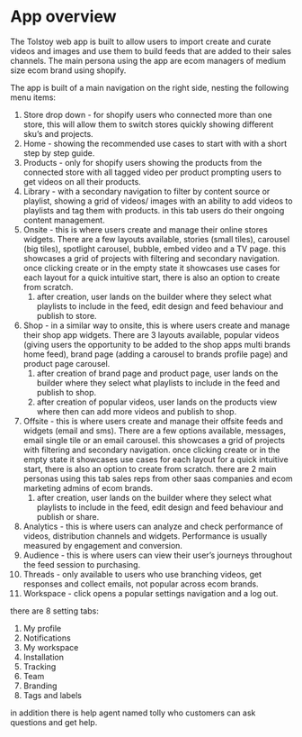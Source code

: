 # App overview

The Tolstoy web app is built to allow users to import create and curate videos and images and use them to build feeds that are added to their sales channels. The main persona using the app are ecom managers of medium size ecom brand using shopify.

The app is built of a main navigation on the right side, nesting the following menu items:

1. Store drop down - for shopify users who connected more than one store, this will allow them to switch stores quickly showing different sku’s and projects.
2. Home - showing the recommended use cases to start with with a short step by step guide.
3. Products - only for shopify users showing the products from the connected store with all tagged video per product prompting users to get videos on all their products.
4. Library - with a secondary navigation to filter by content source or playlist, showing a grid of videos/ images with an ability to add videos to playlists and tag them with products. in this tab users do their ongoing content management.
5. Onsite - this is where users create and manage their online stores widgets. There are a few layouts available, stories (small tiles), carousel (big tiles), spotlight carousel, bubble, embed video and a TV page. this showcases a grid of projects with filtering and secondary navigation. once clicking create or in the empty state it showcases use cases for each layout for a quick intuitive start, there is also an option to create from scratch.
    1. after creation, user lands on the builder where they select what playlists to include in the feed, edit design and feed behaviour and publish to store.
6. Shop - in a similar way to onsite, this is where users create and manage their shop app widgets. There are 3 layouts available, popular videos (giving users the opportunity to be added to the shop apps multi brands home feed), brand page (adding a carousel to brands profile page) and product page carousel. 
    1. after creation of brand page and product page, user lands on the builder where they select what playlists to include in the feed and publish to shop.
    2. after creation of popular videos, user lands on the products view where then can add more videos and publish to shop.
7. Offsite - this is where users create and manage their offsite feeds and widgets (email and sms). There are a few options available, messages, email single tile or an email carousel. this showcases a grid of projects with filtering and secondary navigation. once clicking create or in the empty state it showcases use cases for each layout for a quick intuitive start, there is also an option to create from scratch. there are 2 main personas using this tab sales reps from other saas companies and ecom marketing admins of ecom brands.
    1. after creation, user lands on the builder where they select what playlists to include in the feed, edit design and feed behaviour and publish or share.
8. Analytics - this is where users can analyze and check performance of videos, distribution channels and widgets. Performance is usually measured by engagement and conversion.
9. Audience - this is where users can view their user’s journeys throughout the feed session to purchasing. 
10. Threads - only available to users who use branching videos, get responses and collect emails, not popular across ecom brands.
11. Workspace - click opens a popular settings navigation and a log out.

there are 8 setting tabs:

1. My profile
2. Notifications
3. My workspace
4. Installation
5. Tracking
6. Team
7. Branding
8. Tags and labels

in addition there is help agent named tolly who customers can ask questions and get help.
